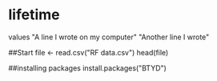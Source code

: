 # lifetime
values
"A line I wrote on my computer" 
"Another line I wrote"

##Start
file <- read.csv("RF data.csv")
head(file)

##installing packages
install.packages("BTYD")
